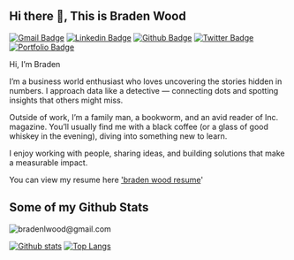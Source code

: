## Hi there 👋, This is Braden Wood
[![Gmail Badge](https://img.shields.io/badge/-bradenlwood@gmail.com-c14438?style=flat&logo=Gmail&logoColor=white&link=mailto:bradenlwood@gmail.com)](mailto:bradenlwood@gmail.com) 
[![Linkedin Badge](https://img.shields.io/badge/-bradenlwood@gmail.com-0072b1?style=flat&logo=Linkedin&logoColor=white&link=https://www.linkedin.com/in/bradenlwood@gmail.com/)](https://www.linkedin.com/in/bradenlwood@gmail.com/) [![Github Badge](https://img.shields.io/badge/-bradenlwood@gmail.com-grey?style=flat&logo=github&logoColor=white&link=https://github.com/bradenlwood@gmail.com/)](https://www.github.com/bradenlwood@gmail.com/) [![Twitter Badge](https://img.shields.io/badge/-bradenlwood@gmail.com-00acee?style=flat&logo=twitter&logoColor=white&link=https://twitter.com/bradenlwood@gmail.com/)](https://www.twitter.com/bradenlwood@gmail.com/) [![Portfolio Badge](https://img.shields.io/badge/portfolio-web-blue?style=flat&link=bradenlwood@gmail.com/)](bradenlwood@gmail.com/) <p align='left'>Hi, I’m Braden

I’m a business world enthusiast who loves uncovering the stories hidden in numbers. I approach data like a detective — connecting dots and spotting insights that others might miss.

Outside of work, I’m a family man, a bookworm, and an avid reader of Inc. magazine. You’ll usually find me with a black coffee (or a glass of good whiskey in the evening), diving into something new to learn.

I enjoy working with people, sharing ideas, and building solutions that make a measurable impact.</p><p align='left'> You can view my resume here ['braden wood resume](https://docs.google.com/document/d/1umDcjmWS5MmXc8P6eYGwg6ZzPwoFPFQDP1pvwR2Nmy4/edit?usp=sharing)'
## Some of my Github Stats
<p align=left> <img src=https://komarev.com/ghpvc/?username=bradenlwood@gmail.com alt=bradenlwood@gmail.com /> </p>

[![Github stats](https://github-readme-stats.vercel.app/api?username=bradenlwood@gmail.com&show_icons=true&include_all_commits=true)](https://github.com/bradenlwood@gmail.com/github-readme-stats)
[![Top Langs](https://github-readme-stats.vercel.app/api/top-langs/?username=bradenlwood@gmail.com&layout=compact)](https://github.com/bradenlwood@gmail.com/github-readme-stats)
